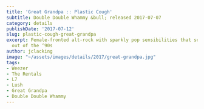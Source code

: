 ```yaml
---
title: 'Great Grandpa :: Plastic Cough'
subtitle: Double Double Whammy &bull; released 2017-07-07
category: details
publishDate: '2017-07-12'
slug: plastic-cough-great-grandpa
excerpt: Female-fronted alt-rock with sparkly pop sensibilities that sounds straight
  out of the ‘90s
author: jclacking
image: "~/assets/images/details/2017/great-grandpa.jpg"
tags:
- Weezer
- The Rentals
- L7
- Lush
- Great Grandpa
- Double Double Whammy
---
```


